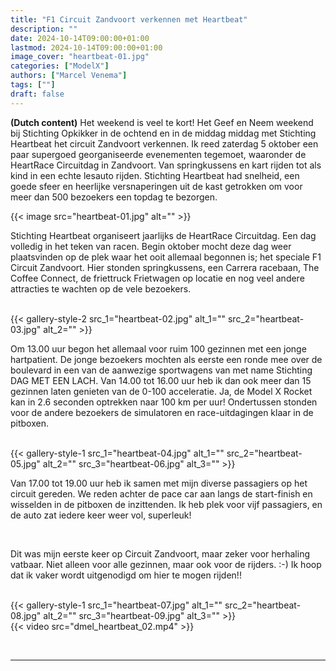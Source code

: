 ```yaml
---
title: "F1 Circuit Zandvoort verkennen met Heartbeat"
description: ""
date: 2024-10-14T09:00:00+01:00
lastmod: 2024-10-14T09:00:00+01:00
image_cover: "heartbeat-01.jpg"
categories: ["ModelX"]
authors: ["Marcel Venema"] 
tags: [""]
draft: false
---
```


**(Dutch content)** Het weekend is veel te kort! Het Geef en Neem weekend bij Stichting Opkikker in de ochtend en in de middag middag met Stichting Heartbeat het circuit Zandvoort verkennen. Ik reed zaterdag 5 oktober een paar supergoed georganiseerde evenementen tegemoet, waaronder de HeartRace Circuitdag in Zandvoort. Van springkussens en kart rijden tot als kind in een echte lesauto rijden. Stichting Heartbeat had snelheid, een goede sfeer en heerlijke versnaperingen uit de kast getrokken om voor meer dan 500 bezoekers een topdag te bezorgen.

<!--more-->

{{< image src="heartbeat-01.jpg" alt="" >}}

Stichting Heartbeat organiseert jaarlijks de HeartRace Circuitdag. Een dag volledig in het teken van racen. Begin oktober mocht deze dag weer plaatsvinden op de plek waar het ooit allemaal begonnen is; het speciale F1 Circuit Zandvoort. Hier stonden springkussens, een Carrera racebaan, The Coffee Connect, de friettruck Frietwagen op locatie en nog veel andere attracties te wachten op de vele bezoekers. 

<br/>
{{< gallery-style-2 
  src_1="heartbeat-02.jpg" alt_1="" 
  src_2="heartbeat-03.jpg" alt_2=""
>}}
<br/>

Om 13.00 uur begon het allemaal voor ruim 100 gezinnen met een jonge hartpatient. De jonge bezoekers mochten als eerste een ronde mee over de boulevard in een van de aanwezige sportwagens van met name Stichting DAG MET EEN LACH. Van 14.00 tot 16.00 uur heb ik dan ook meer dan 15 gezinnen laten genieten van de 0-100 acceleratie. Ja, de Model X Rocket kan in 2.6 seconden optrekken naar 100 km per uur! Ondertussen stonden voor de andere bezoekers de simulatoren en race-uitdagingen klaar in de pitboxen. 
 
<br/>
{{< gallery-style-1 
  src_1="heartbeat-04.jpg" alt_1="" 
  src_2="heartbeat-05.jpg" alt_2="" 
  src_3="heartbeat-06.jpg" alt_3="" 
>}}
<br/>

Van 17.00 tot 19.00 uur heb ik samen met mijn diverse passagiers op het circuit gereden. We reden achter de pace car aan langs de start-finish en wisselden in de pitboxen de inzittenden. Ik heb plek voor vijf passagiers,  en de auto zat iedere keer weer vol, superleuk! 

<br/>

Dit was mijn eerste keer op Circuit Zandvoort, maar zeker voor herhaling vatbaar. Niet alleen voor alle gezinnen, maar ook voor de rijders. :-) Ik hoop dat ik vaker wordt uitgenodigd om hier te mogen rijden!!

<br/>
{{< gallery-style-1 
  src_1="heartbeat-07.jpg" alt_1="" 
  src_2="heartbeat-08.jpg" alt_2="" 
  src_3="heartbeat-09.jpg" alt_3="" 
>}}
<br/>
{{< video src="dmel_heartbeat_02.mp4" >}}
<br/>

&nbsp;

---
&nbsp;
